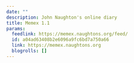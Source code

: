 ```yaml
---
date: ""
description: John Naughton's online diary
title: Memex 1.1
params:
  feedlink: https://memex.naughtons.org/feed/
  id: a04ad63408b2e6096a9fc6bd7a750a66
  link: https://memex.naughtons.org
  blogrolls: []
---
```

